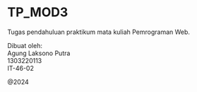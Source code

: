 # TP_MOD3
Tugas pendahuluan praktikum mata kuliah Pemrograman Web.

Dibuat oleh:  
Agung Laksono Putra  
1303220113  
IT-46-02    

@2024
